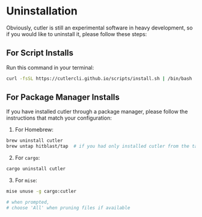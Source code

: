# Uninstallation

Obviously, cutler is still an experimental software in heavy development, so if you would like to uninstall it, please follow these steps:

## For Script Installs

Run this command in your terminal:

```bash
curl -fsSL https://cutlercli.github.io/scripts/install.sh | /bin/bash
```

## For Package Manager Installs

If you have installed cutler through a package manager, please follow the instructions that match your configuration:

1. For Homebrew:

```bash
brew uninstall cutler
brew untap hitblast/tap  # if you had only installed cutler from the tap
```

2. For `cargo`:

```bash
cargo uninstall cutler
```

3. For `mise`:

```bash
mise unuse -g cargo:cutler

# when prompted,
# choose 'All' when pruning files if available
```
